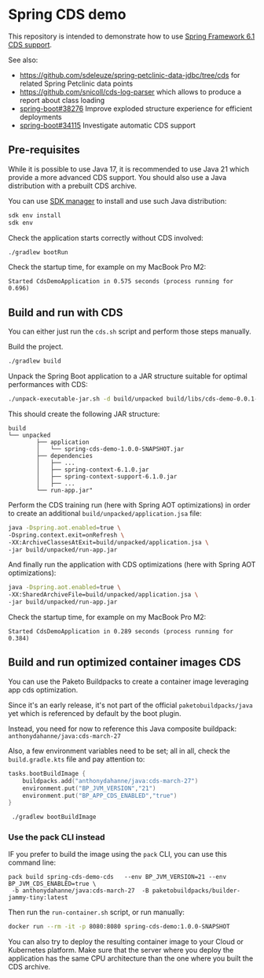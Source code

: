 # Spring CDS demo

This repository is intended to demonstrate how to use [Spring Framework 6.1 CDS support](https://docs.spring.io/spring-framework/reference/integration/class-data-sharing.html).

See also:
 - https://github.com/sdeleuze/spring-petclinic-data-jdbc/tree/cds for related Spring Petclinic data points
 - https://github.com/snicoll/cds-log-parser which allows to produce a report about class loading
 - [spring-boot#38276](https://github.com/spring-projects/spring-boot/issues/38276) Improve exploded structure experience for efficient deployments
 - [spring-boot#34115](https://github.com/spring-projects/spring-boot/issues/34115) Investigate automatic CDS support

## Pre-requisites

While it is possible to use Java 17, it is recommended to use Java 21 which provide a more advanced CDS support.
You should also use a Java distribution with a prebuilt CDS archive.

You can use [SDK manager](https://sdkman.io/) to install and use such Java distribution:
```bash
sdk env install
sdk env
```

Check the application starts correctly without CDS involved:
```bash
./gradlew bootRun
```

Check the startup time, for example on my MacBook Pro M2:
```
Started CdsDemoApplication in 0.575 seconds (process running for 0.696)
```

## Build and run with CDS
 
You can either just run the `cds.sh` script and perform those steps manually.

Build the project.
```bash
./gradlew build
```

Unpack the Spring Boot application to a JAR structure suitable for optimal performances with CDS:
```bash
./unpack-executable-jar.sh -d build/unpacked build/libs/cds-demo-0.0.1-SNAPSHOT.jar
```

This should create the following JAR structure:
```
build
└── unpacked
        ├── application
        │   └── spring-cds-demo-1.0.0-SNAPSHOT.jar
        ├── dependencies
        │   ├── ...
        │   ├── spring-context-6.1.0.jar
        │   ├── spring-context-support-6.1.0.jar
        │   ├── ...
        └── run-app.jar"
```

Perform the CDS training run (here with Spring AOT optimizations) in order to create an additional `build/unpacked/application.jsa` file:
```bash
java -Dspring.aot.enabled=true \
-Dspring.context.exit=onRefresh \
-XX:ArchiveClassesAtExit=build/unpacked/application.jsa \
-jar build/unpacked/run-app.jar
```

And finally run the application with CDS optimizations (here with Spring AOT optimizations):
```bash
java -Dspring.aot.enabled=true \
-XX:SharedArchiveFile=build/unpacked/application.jsa \
-jar build/unpacked/run-app.jar
```

Check the startup time, for example on my MacBook Pro M2:
```
Started CdsDemoApplication in 0.289 seconds (process running for 0.384)
```

## Build and run optimized container images CDS

You can use the Paketo Buildpacks to create a container image leveraging app cds optimization.

Since it's an early release, it's not part of the official `paketobuildpacks/java` yet which is referenced by default by the boot plugin.

Instead, you need for now to reference this Java composite buildpack: `anthonydahanne/java:cds-march-27`

Also, a few environment variables need to be set; all in all, check the `build.gradle.kts` file and pay attention to:

```kotlin
tasks.bootBuildImage {
	buildpacks.add("anthonydahanne/java:cds-march-27")
	environment.put("BP_JVM_VERSION","21")
    environment.put("BP_APP_CDS_ENABLED","true")
}
```

```bash
 ./gradlew bootBuildImage
```

### Use the pack CLI instead

IF you prefer to build the image using the `pack` CLI, you can use this command line:

```shell
pack build spring-cds-demo-cds   --env BP_JVM_VERSION=21 --env BP_JVM_CDS_ENABLED=true \ 
 -b anthonydahanne/java:cds-march-27  -B paketobuildpacks/builder-jammy-tiny:latest
```

Then run the `run-container.sh` script, or run manually:
```bash
docker run --rm -it -p 8080:8080 spring-cds-demo:1.0.0-SNAPSHOT
```

You can also try to deploy the resulting container image to your Cloud or Kubernetes platform.
Make sure that the server where you deploy the application has the same CPU architecture than the one where you built the CDS archive.

